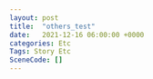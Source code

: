 ```yaml
---
layout: post
title:  "others_test"
date:   2021-12-16 06:00:00 +0000
categories: Etc
Tags: Story Etc
SceneCode: []
---
```

